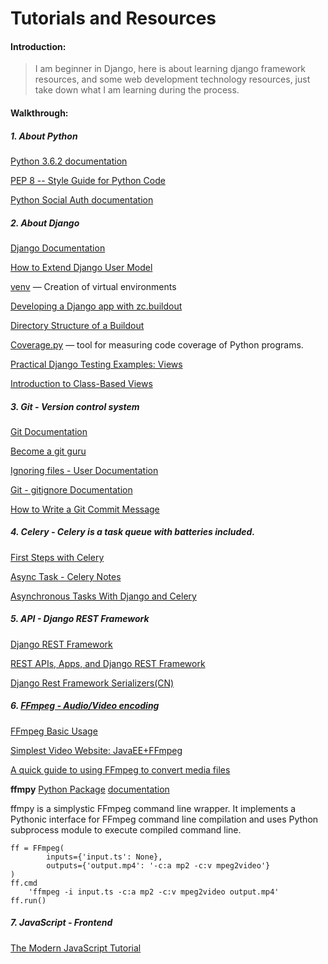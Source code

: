 # Tutorials and Resources

#### Introduction:
> I am beginner in Django, here is about learning django framework resources, and some web development technology resources, just take down what I am learning during the process.

#### Walkthrough:

##### 1. About Python

[Python 3.6.2 documentation](https://docs.python.org/3.6/)

[PEP 8 -- Style Guide for Python Code](https://www.python.org/dev/peps/pep-0008/)

[Python Social Auth documentation](https://python-social-auth.readthedocs.io/en/latest/index.html)

##### 2. About Django

[Django Documentation](https://docs.djangoproject.com/en/1.11/intro/)

[How to Extend Django User Model](https://simpleisbetterthancomplex.com/tutorial/2016/07/22/how-to-extend-django-user-model.html)

[venv](https://docs.python.org/3/library/venv.html#venv-def) — Creation of virtual environments

[Developing a Django app with zc.buildout](https://jacobian.org/writing/django-apps-with-buildout/)

[Directory Structure of a Buildout](http://www.buildout.org/en/latest/docs/dirstruct.html)

[Coverage.py](https://coverage.readthedocs.io/en/coverage-4.4.1/) — tool for measuring code coverage of Python programs.

[Practical Django Testing Examples: Views](https://django-testing-docs.readthedocs.io/en/latest/views.html)

[Introduction to Class-Based Views](https://hellowebbooks.com/news/introduction-to-class-based-views/)

##### 3. Git - Version control system

[Git Documentation](https://git-scm.com/doc)

[Become a git guru](https://www.atlassian.com/git/tutorials)

[Ignoring files - User Documentation](https://help.github.com/articles/ignoring-files/)

[Git - gitignore Documentation](https://git-scm.com/docs/gitignore)

[How to Write a Git Commit Message](https://chris.beams.io/posts/git-commit/)

##### 4. Celery - Celery is a task queue with batteries included.

[First Steps with Celery](http://docs.celeryproject.org/en/latest/getting-started/first-steps-with-celery.html#first-steps)

[Async Task - Celery Notes](http://python.jobbole.com/87086/)

[Asynchronous Tasks With Django and Celery](https://realpython.com/blog/python/asynchronous-tasks-with-django-and-celery/)

##### 5. API - Django REST Framework

[Django REST Framework](http://www.django-rest-framework.org/)

[REST APIs, Apps, and Django REST Framework](https://medium.com/@djstein/modern-django-part-2-rest-apis-apps-and-django-rest-framework-ea0cac5ab104)

[Django Rest Framework Serializers(CN)](https://zhujia.info/2017/07/03/DjangoRestFrameworkSerializerModels/)

##### 6. [FFmpeg - Audio/Video encoding](https://www.ffmpeg.org/ffmpeg.html#Simple-filtergraphs)

[FFmpeg Basic Usage](http://blog.csdn.net/doublefi123/article/details/24325159)

[Simplest Video Website: JavaEE+FFmpeg](http://blog.csdn.net/leixiaohua1020/article/details/43870599)

[A quick guide to using FFmpeg to convert media files](https://opensource.com/article/17/6/ffmpeg-convert-media-file-formats)

**ffmpy** [Python Package](https://pypi.python.org/pypi/ffmpy)  [documentation](https://ffmpy.readthedocs.io/en/latest/ffmpy.html)

ffmpy is a simplystic FFmpeg command line wrapper. It implements a Pythonic interface for FFmpeg command line compilation and uses Python subprocess module to execute compiled command line.

```
ff = FFmpeg(
        inputs={'input.ts': None},
        outputs={'output.mp4': '-c:a mp2 -c:v mpeg2video'}
)
ff.cmd
    'ffmpeg -i input.ts -c:a mp2 -c:v mpeg2video output.mp4'
ff.run()
```

##### 7. JavaScript - Frontend

[The Modern JavaScript Tutorial](https://javascript.info/)

